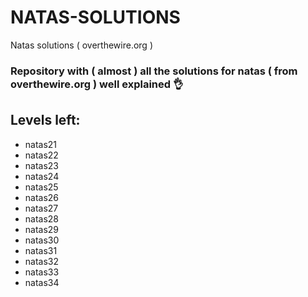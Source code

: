 # NATAS-SOLUTIONS
Natas solutions ( overthewire.org )

### Repository with ( almost ) all the solutions for natas ( from overthewire.org ) well explained 👌
 
## Levels left:

- natas21
- natas22
- natas23
- natas24
- natas25
- natas26
- natas27
- natas28
- natas29
- natas30
- natas31
- natas32
- natas33
- natas34
